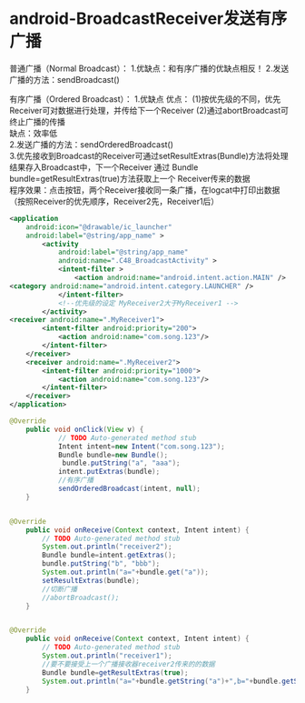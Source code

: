 # android-BroadcastReceiver发送有序广播

普通广播（Normal Broadcast）：
1.优缺点：和有序广播的优缺点相反！
2.发送广播的方法：sendBroadcast()

有序广播（Ordered Broadcast）：
1.优缺点
优点：
(1)按优先级的不同，优先Receiver可对数据进行处理，并传给下一个Receiver
(2)通过abortBroadcast可终止广播的传播  
缺点：效率低  
2.发送广播的方法：sendOrderedBroadcast()   
3.优先接收到Broadcast的Receiver可通过setResultExtras(Bundle)方法将处理结果存入Broadcast中，下一个Receiver 通过 Bundle bundle=getResultExtras(true)方法获取上一个 Receiver传来的数据     
程序效果：点击按钮，两个Receiver接收同一条广播，在logcat中打印出数据（按照Receiver的优先顺序，Receiver2先，Receiver1后）  
```xml
<application  
	android:icon="@drawable/ic_launcher"  
	android:label="@string/app_name" >  
		<activity  
			android:label="@string/app_name"  
			android:name=".C48_BroadcastActivity" >  
			<intent-filter >  
				<action android:name="android.intent.action.MAIN" />  
<category android:name="android.intent.category.LAUNCHER" />  
			</intent-filter>  
			<!--优先级的设定 MyReceiver2大于MyReceiver1 -->  
		</activity>  
<receiver android:name=".MyReceiver1">  
		<intent-filter android:priority="200">  
			<action android:name="com.song.123"/>  
		</intent-filter>  
	</receiver>  
	<receiver android:name=".MyReceiver2">  
		<intent-filter android:priority="1000">  
			<action android:name="com.song.123"/>  
		</intent-filter>  
	</receiver>  
</application>  
```
```java
@Override  
	public void onClick(View v) {  
			// TODO Auto-generated method stub  
			Intent intent=new Intent("com.song.123");  
			Bundle bundle=new Bundle();  
			 bundle.putString("a", "aaa");  
			intent.putExtras(bundle);  
			//有序广播  
			sendOrderedBroadcast(intent, null);  
	}  


@Override  
	public void onReceive(Context context, Intent intent) {  
		// TODO Auto-generated method stub  
		System.out.println("receiver2");  
		Bundle bundle=intent.getExtras();  
		bundle.putString("b", "bbb");  
		System.out.println("a="+bundle.get("a"));  
		setResultExtras(bundle);  
		//切断广播  
		//abortBroadcast();  
	}  


@Override  
	public void onReceive(Context context, Intent intent) {  
		// TODO Auto-generated method stub  
		System.out.println("receiver1");  
		//要不要接受上一个广播接收器receiver2传来的的数据  
		Bundle bundle=getResultExtras(true);  
		System.out.println("a="+bundle.getString("a")+",b="+bundle.getString("b"));  
	}  
```